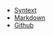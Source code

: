* [Syntext](@root/)
* [Markdown](@root/markdown//)
* [Github](https://github.com/dmulholl/ivy-katex-demo)
